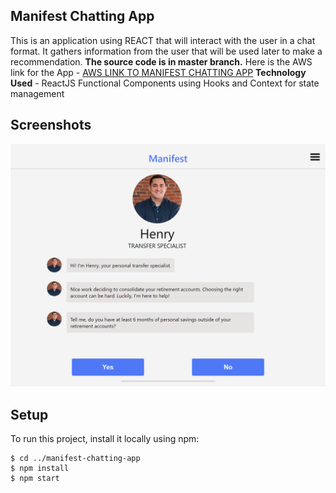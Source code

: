 ## Manifest Chatting App
This is an application using REACT that will interact with the user in a chat format. It gathers information from the user that will be used later to make a recommendation. **The source code is in master branch.** Here is the AWS link for the App - [AWS LINK TO MANIFEST CHATTING APP](http://manifestchattingapp.s3-website.us-east-2.amazonaws.com/)
**Technology Used** - ReactJS Functional Components using Hooks and Context for state management

## Screenshots
![Manifest screenshot](./img/manifestAppScreenshot.png)

## Setup
To run this project, install it locally using npm:

```
$ cd ../manifest-chatting-app
$ npm install
$ npm start

